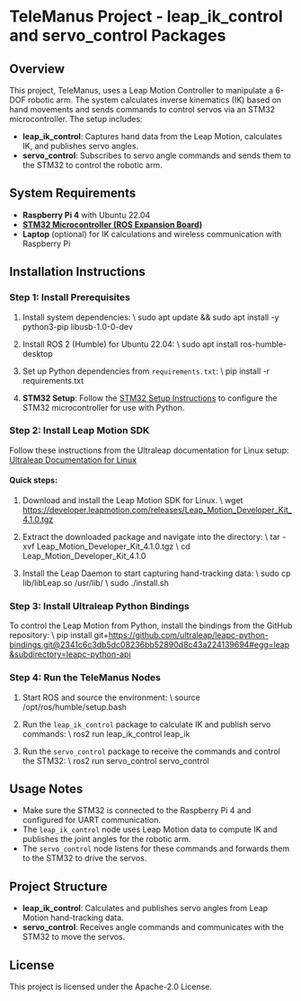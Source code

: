 # TeleManus Project - leap_ik_control and servo_control Packages


## Overview

This project, TeleManus, uses a Leap Motion Controller to manipulate a 6-DOF robotic arm. The system calculates inverse kinematics (IK) based on hand movements and sends commands to control servos via an STM32 microcontroller. The setup includes:

- **leap_ik_control**: Captures hand data from the Leap Motion, calculates IK, and publishes servo angles.
- **servo_control**: Subscribes to servo angle commands and sends them to the STM32 to control the robotic arm.



## System Requirements

- **Raspberry Pi 4** with Ubuntu 22.04
- **[STM32 Microcontroller (ROS Expansion Board)](https://www.amazon.com/dp/B0CZHPCVLX/ref=twister_B0BX52PQRT?_encoding=UTF8&th=1)**
- **Laptop** (optional) for IK calculations and wireless communication with Raspberry Pi

## Installation Instructions

### Step 1: Install Prerequisites

1. Install system dependencies:
\\
    sudo apt update && sudo apt install -y python3-pip libusb-1.0-0-dev 

2. Install ROS 2 (Humble) for Ubuntu 22.04:
\\
    sudo apt install ros-humble-desktop

3. Set up Python dependencies from `requirements.txt`:
\\
    pip install -r requirements.txt

4. **STM32 Setup**: Follow the [STM32 Setup Instructions](https://github.com/TheTacoBytes/STM32-ROS-ExpansionBoard) to configure the STM32 microcontroller for use with Python.


### Step 2: Install Leap Motion SDK

Follow these instructions from the Ultraleap documentation for Linux setup:  
[Ultraleap Documentation for Linux](https://docs.ultraleap.com/linux/)

#### Quick steps:

1. Download and install the Leap Motion SDK for Linux.
\\
    wget https://developer.leapmotion.com/releases/Leap_Motion_Developer_Kit_4.1.0.tgz

2. Extract the downloaded package and navigate into the directory:
\\
    tar -xvf Leap_Motion_Developer_Kit_4.1.0.tgz
\\
    cd Leap_Motion_Developer_Kit_4.1.0

3. Install the Leap Daemon to start capturing hand-tracking data:
\\
    sudo cp lib/libLeap.so /usr/lib/
\\
    sudo ./install.sh



### Step 3: Install Ultraleap Python Bindings

To control the Leap Motion from Python, install the bindings from the GitHub repository:
\\
    pip install git+https://github.com/ultraleap/leapc-python-bindings.git@2341c6c3db5dc08236bb52890d8c43a224139694#egg=leap&subdirectory=leapc-python-api



### Step 4: Run the TeleManus Nodes

1. Start ROS and source the environment:
\\
    source /opt/ros/humble/setup.bash

2. Run the `leap_ik_control` package to calculate IK and publish servo commands:
\\
    ros2 run leap_ik_control leap_ik

3. Run the `servo_control` package to receive the commands and control the STM32:
\\
    ros2 run servo_control servo_control



## Usage Notes

- Make sure the STM32 is connected to the Raspberry Pi 4 and configured for UART communication.
- The `leap_ik_control` node uses Leap Motion data to compute IK and publishes the joint angles for the robotic arm.
- The `servo_control` node listens for these commands and forwards them to the STM32 to drive the servos.



## Project Structure

- **leap_ik_control**: Calculates and publishes servo angles from Leap Motion hand-tracking data.
- **servo_control**: Receives angle commands and communicates with the STM32 to move the servos.

## License

This project is licensed under the Apache-2.0 License.

